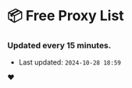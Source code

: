 # :package: Free Proxy List
### Updated every 15 minutes.

- Last updated: `2024-10-28 18:59`

:heart:
